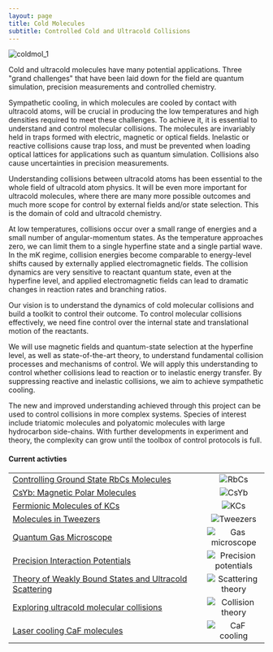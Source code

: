 ```yaml
---
layout: page
title: Cold Molecules
subtitle: Controlled Cold and Ultracold Collisions
---
```


<img src="coldmol/img/coldmol_1.png" alt="coldmol_1" />

Cold and ultracold molecules have many potential applications. Three "grand challenges" that have been laid down for the field are quantum simulation, precision measurements and controlled chemistry.

Sympathetic cooling, in which molecules are cooled by contact with ultracold atoms, will be crucial in producing the low temperatures and high densities required to meet these challenges. To achieve it, it is essential to understand and control molecular collisions. The molecules are invariably held in traps formed with electric, magnetic or optical fields. Inelastic or reactive collisions cause trap loss, and must be prevented when loading optical lattices for applications such as quantum simulation. Collisions also cause uncertainties in precision measurements.

Understanding collisions between ultracold atoms has been essential to the whole field of ultracold atom physics. It will be even more important for ultracold molecules, where there are many more possible outcomes and much more scope for control by external fields and/or state selection. This is the domain of cold and ultracold chemistry.

At low temperatures, collisions occur over a small range of energies and a small number of angular-momentum states. As the temperature approaches zero, we can limit them to a single hyperfine state and a single partial wave. In the mK regime, collision energies become comparable to energy-level shifts caused by externally applied electromagnetic fields. The collision dynamics are very sensitive to reactant quantum state, even at the hyperfine level, and applied electromagnetic fields can lead to dramatic changes in reaction rates and branching ratios.

Our vision is to understand the dynamics of cold molecular collisions and build a toolkit to control their outcome. To control molecular collisions effectively, we need fine control over the internal state and translational motion of the reactants.

We will use magnetic fields and quantum-state selection at the hyperfine level, as well as state-of-the-art theory, to understand fundamental collision processes and mechanisms of control. We will apply this understanding to control whether collisions lead to reaction or to inelastic energy transfer. By suppressing reactive and inelastic collisions, we aim to achieve sympathetic cooling.

The new and improved understanding achieved through this project can be used to control collisions in more complex systems. Species of interest include triatomic molecules and polyatomic molecules with large hydrocarbon side-chains. With further developments in experiment and theory, the complexity can grow until the toolbox of control protocols is full.

<h4> Current activties </h4>

<table border=0>
    <tr>
        <td>
            <a href="coldmol/rbcs">Controlling Ground State RbCs Molecules</a>
        </td>
        <td width=105 align=center><img src="coldmol/groundstate/img/rbcs.jpg" alt="RbCs"/></td>
    </tr>
    <tr>
        <td>
            <a href="coldmol/csyb">CsYb: Magnetic Polar Molecules</a>
        </td>
        <td width=105 align=center><img src="coldmol/polar/img/csyb.jpg" alt="CsYb"/></td>
    </tr>
    <tr>
        <td>
            <a href="coldmol/kcs">Fermionic Molecules of KCs</a>
        </td>
        <td width=105 align=center><img src="coldmol/fermionic/img/kcs.jpg" alt="KCs"/></td>
    </tr>
    <tr>
        <td>
            <a href="coldmol/tweezers">Molecules in Tweezers</a>
        </td>
        <td width=105 align=center><img src="coldmol/tweezers/img/tweezers.jpg" alt="Tweezers"/></td>
    </tr>
    <tr>
        <td>
            <a href="coldmol/gas_microscope">Quantum Gas Microscope</a>
        </td>
        <td width=105 align=center><img src="coldmol/img/gas_microscope.jpg" alt="Gas microscope"/></td>
    </tr>
    <tr>
        <td>
            <a href="coldmol/prec_pot">Precision Interaction Potentials</a>
        </td>
        <td width=105 align=center><img src="coldmol/potentials/img/prec_pot.jpg" alt="Precision potentials"/></td>
    </tr>
     <tr>
        <td>
            <a href="coldmol/scattering">Theory of Weakly Bound States and Ultracold Scattering</a>
        </td>
        <td width=105 align=center><img src="coldmol/scattering/img/scattering.jpg" alt="Scattering theory"/></td>
    </tr>
    <tr>
        <td>
            <a href="coldmol/collisions">Exploring ultracold molecular collisions</a>
        </td>
        <td width=105 align=center><img src="coldmol/collisions/img/collisions.jpg" alt="Collision theory"/></td>
    </tr>
    <tr>
        <td>
            <a href="coldmol/cafcool">Laser cooling CaF molecules</a>
        </td>
        <td width=105 align=center><img src="coldmol/cafcool/img/cafcool.jpg" alt="CaF cooling"/></td>
    </tr>   
</table>


